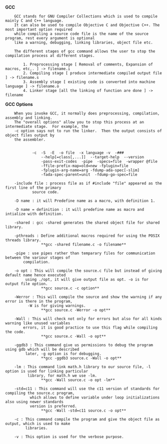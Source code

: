 **GCC**

		GCC stands for GNU Compiler Collections which is used to compile mainly C and C++ language. 
		It can also be used to compile Objective C and Objective C++. The most important option required 
		while compiling a source code file is the name of the source program, rest every argument is optional 
		like a warning, debugging, linking libraries, object file etc.

		The different stages of gcc command allows the user to stop the compilation process at different stages.
				
			1. Preprocessing stage [ Removal of comments, Expansion of macros, etc,. ] -> filename.i
			2. Compiling stage [ produce intermediate compiled output file ] -> filename.s
			3. Assembly stage [ existing code is converted into machine language ] -> filename.o
			4. Linker stage [all the linking of function are done ] -> filename


**GCC Options**

		When you invoke GCC, it normally does preprocessing, compilation, assembly and linking.  
		The "overall options" allow you to stop this process at an intermediate stage.  For example, the 
		-c option says not to run the linker.  Then the output consists of object files output by 
		the assembler.


				-c  -S  -E  -o file  -x language -v  -###
           			--help[=class[,...]]  --target-help  --version
           			-pass-exit-codes  -pipe  -specs=file  -wrapper @file
           			-ffile-prefix-map=old=new -fplugin=file
           			-fplugin-arg-name=arg -fdump-ada-spec[-slim]
           			-fada-spec-parent=unit  -fdump-go-spec=file

		-include file : process file as if #include "file" appeared as the first line of the primary 
				source code.

		-D name : it will Predefine name as a macro, with definition 1.

		-D name = definition : it will predefine name as macro and intialize with definition.

		-shared : gcc -shared generates the shared object file for shared library.

		-pthreads : Define additional macros required for using the POSIX threads library.
					**gcc -shared filename.c -o filename**

		-pipe : use pipes rather than temparary files for communication between the variour stages of 
			compilation.

		-o opt : This will compile the source.c file but instead of giving default name hence executed 
			 using ./opt, it will give output file as opt. -o is for output file option.
					**gcc source.c -c option**

		-Werror : This will compile the source and show the warning if any error is there in the program, 
			  -W is for giving warnings.
					**gcc source.c -Werror -o opt**

		-Wall : This will check not only for errors but also for all kinds warning like unused variables 
			errors, it is good practice to use this flag while compiling the code.
					**gcc source.c -Wall -o opt**

		-ggdb3 : This command give us permissions to debug the program using gdb which will be described 
			 later, -g option is for debugging.
					**gcc -ggdb3 source.c -Wall -o opt**

		-lm : This command link math.h library to our source file, -l option is used for linking particular 
		      library, for math.h we use -lm.
					**gcc -Wall source.c -o opt -lm**

		-std=c11 : This command will use the c11 version of standards for compiling the source.c program, 
			   which allows to define variable under loop initializations also using newer standards 
			   version is preferred.
					**gcc -Wall -std=c11 source.c -o opt**

		-c : This command compile the program and give the object file as output, which is used to make 
		     libraries.
		
		-v : This option is used for the verbose purpose.
